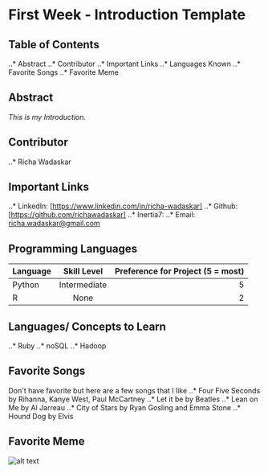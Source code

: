# First Week - Introduction Template

## Table of Contents
..* Abstract
..* Contributor
..* Important Links
..* Languages Known
..* Favorite Songs
..* Favorite Meme

## Abstract
*This is my Introduction.*

## Contributor
..* Richa Wadaskar

## Important Links
..* LinkedIn: [https://www.linkedin.com/in/richa-wadaskar]
..* Github: [https://github.com/richawadaskar]
..* Inertia7: 
..* Email: [richa.wadaskar@gmail.com]

[https://www.linkedin.com/in/richa-wadaskar]: https://www.linkedin.com/in/richa-wadaskar
[https://github.com/richawadaskar]: https://github.com/richawadaskar
[richa.wadaskar@gmail.com]: richa.wadaskar@gmail.com

## Programming Languages
| Language  | Skill Level  | Preference for Project (5 = most)|
| ----------|:------------:| --------------------------------:|
| Python    | Intermediate | 5                                |
| R         | None         | 2                                |

 ## Languages/ Concepts to Learn
..* Ruby
..* noSQL
..* Hadoop

## Favorite Songs
Don't have favorite but here are a few songs that I like
..* Four Five Seconds by Rihanna, Kanye West, Paul McCartney
..* Let it be by Beatles
..* Lean on Me by Al Jarreau
..* City of Stars by Ryan Gosling and Emma Stone
..* Hound Dog by Elvis

## Favorite Meme
![alt text](meme.jpg)
